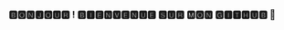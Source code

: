 ### 🅱🅾🅽🅹🅾🆄🆁 ! 🅱🅸🅴🅽🆅🅴🅽🆄🅴 🆂🆄🆁 🅼🅾🅽 🅶🅸🆃🅷🆄🅱 👋


<!--
**suzette-sousa/suzette-sousa** is a ✨ _special_ ✨ repository because its `README.md` (this file) appears on your GitHub profile.

Here are some ideas to get you started:

- 🔭 I’m currently working on ...
- 🌱 I’m currently learning ...
- 👯 I’m looking to collaborate on ...
- 🤔 I’m looking for help with ...
- 💬 Ask me about ...
- 📫 How to reach me: ...
- 😄 Pronouns: ...
- ⚡ Fun fact: ...
-->
